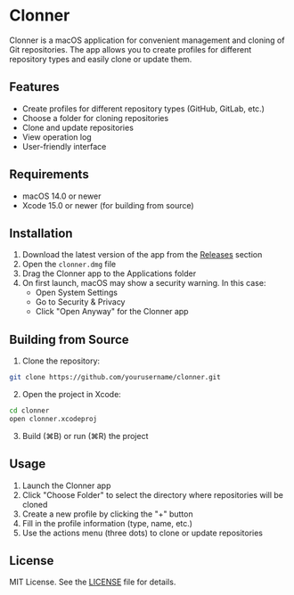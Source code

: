 # Clonner

Clonner is a macOS application for convenient management and cloning of Git repositories. The app allows you to create profiles for different repository types and easily clone or update them.

## Features

- Create profiles for different repository types (GitHub, GitLab, etc.)
- Choose a folder for cloning repositories
- Clone and update repositories
- View operation log
- User-friendly interface

## Requirements

- macOS 14.0 or newer
- Xcode 15.0 or newer (for building from source)

## Installation

1. Download the latest version of the app from the [Releases](https://github.com/yourusername/clonner/releases) section
2. Open the `clonner.dmg` file
3. Drag the Clonner app to the Applications folder
4. On first launch, macOS may show a security warning. In this case:
   - Open System Settings
   - Go to Security & Privacy
   - Click "Open Anyway" for the Clonner app

## Building from Source

1. Clone the repository:
```bash
git clone https://github.com/yourusername/clonner.git
```

2. Open the project in Xcode:
```bash
cd clonner
open clonner.xcodeproj
```

3. Build (⌘B) or run (⌘R) the project

## Usage

1. Launch the Clonner app
2. Click "Choose Folder" to select the directory where repositories will be cloned
3. Create a new profile by clicking the "+" button
4. Fill in the profile information (type, name, etc.)
5. Use the actions menu (three dots) to clone or update repositories

## License

MIT License. See the [LICENSE](LICENSE) file for details. 